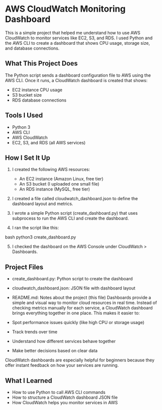 # AWS CloudWatch Monitoring Dashboard

This is a simple project that helped me understand how to use AWS CloudWatch to monitor services like EC2, S3, and RDS. I used Python and the AWS CLI to create a dashboard that shows CPU usage, storage size, and database connections.

## What This Project Does

The Python script sends a dashboard configuration file to AWS using the AWS CLI. Once it runs, a CloudWatch dashboard is created that shows:

- EC2 instance CPU usage
- S3 bucket size
- RDS database connections

## Tools I Used

- Python 3
- AWS CLI
- AWS CloudWatch
- EC2, S3, and RDS (all AWS services)

## How I Set It Up

1. I created the following AWS resources:
   - An EC2 instance (Amazon Linux, free tier)
   - An S3 bucket (I uploaded one small file)
   - An RDS instance (MySQL, free tier)

2. I created a file called cloudwatch_dashboard.json to define the dashboard layout and metrics.

3. I wrote a simple Python script (create_dashboard.py) that uses subprocess to run the AWS CLI and create the dashboard.

4. I ran the script like this:
   
bash
   python3 create_dashboard.py


5. I checked the dashboard on the AWS Console under CloudWatch > Dashboards.

## Project Files

- create_dashboard.py: Python script to create the dashboard
- cloudwatch_dashboard.json: JSON file with dashboard layout
- README.md: Notes about the project (this file)
Dashboards provide a simple and visual way to monitor cloud resources in real time. Instead of checking metrics manually for each service, a CloudWatch dashboard brings everything together in one place. This makes it easier to:

- Spot performance issues quickly (like high CPU or storage usage)
- Track trends over time
- Understand how different services behave together
- Make better decisions based on clear data

CloudWatch dashboards are especially helpful for beginners because they offer instant feedback on how your services are running.

## What I Learned

- How to use Python to call AWS CLI commands
- How to structure a CloudWatch dashboard JSON file
- How CloudWatch helps you monitor services in AWS


